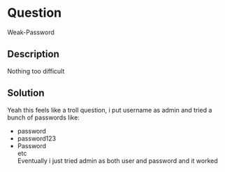 # Question
Weak-Password

## Description
Nothing too difficult

## Solution
Yeah this feels like a troll question, i put username as admin and tried a bunch of passwords like:
- password
- password123
- Password  
etc  
Eventually i just tried admin as both user and password and it worked
